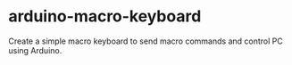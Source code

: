 # arduino-macro-keyboard
Create a simple macro keyboard to send macro commands and control PC using Arduino.
